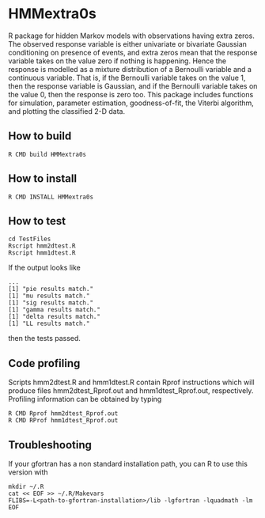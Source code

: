 # HMMextra0s

R package for hidden Markov models with observations having extra zeros. The observed response variable is either univariate or bivariate Gaussian conditioning on presence of events, and extra zeros mean that the response variable takes on the value zero if nothing is happening. Hence the response is modelled as a mixture distribution of a Bernoulli variable and a continuous variable. That is, if the Bernoulli variable takes on the value 1, then the response variable is Gaussian, and if the Bernoulli variable takes on the value 0, then the response is zero too. This package includes functions for simulation, parameter estimation, goodness-of-fit, the Viterbi algorithm, and plotting the classified 2-D data.

## How to build 

```
R CMD build HMMextra0s
```

## How to install

```
R CMD INSTALL HMMextra0s
```

## How to test 

```
cd TestFiles
Rscript hmm2dtest.R
Rscript hmm1dtest.R
```
If the output looks like
```
...
[1] "pie results match."
[1] "mu results match."
[1] "sig results match."
[1] "gamma results match."
[1] "delta results match."
[1] "LL results match."

```
then the tests passed.

## Code profiling 

Scripts hmm2dtest.R and hmm1dtest.R contain Rprof instructions which will produce files hmm2dtest_Rprof.out and hmm1dtest_Rprof.out, respectively. Profiling information can be obtained by typing
```
R CMD Rprof hmm2dtest_Rprof.out
R CMD RProf hmm1dtest_Rprof.out
```

## Troubleshooting

If your gfortran has a non standard installation path, you can R to use this version with
```
mkdir ~/.R
cat << EOF >> ~/.R/Makevars
FLIBS=-L<path-to-gfortran-installation>/lib -lgfortran -lquadmath -lm
EOF
```


